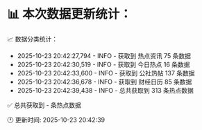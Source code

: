 📊 本次数据更新统计：
==========================

📈 数据分类统计：
- 2025-10-23 20:42:27,794 - INFO - 获取到 热点资讯 75 条数据
- 2025-10-23 20:42:30,519 - INFO - 获取到 今日热点 16 条数据
- 2025-10-23 20:42:33,600 - INFO - 获取到 公社热帖 137 条数据
- 2025-10-23 20:42:36,678 - INFO - 获取到 财经日历 85 条数据
- 2025-10-23 20:42:39,438 - INFO - 总共获取到 313 条热点数据

✅ 总共获取到 - 条热点数据

🕐 更新时间: 2025-10-23 20:42:39
